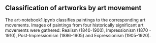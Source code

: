 ## Classification of artworks by art movement

The art-notebook1.ipynb classifies paintings to the corresponding art movements. Images of paintings from four historically significant art movements were gathered: Realism (1840-1900), Impressionism (1870 - 1910), Post-Impressionism
(1886-1905) and Expressionism (1905-1920).
